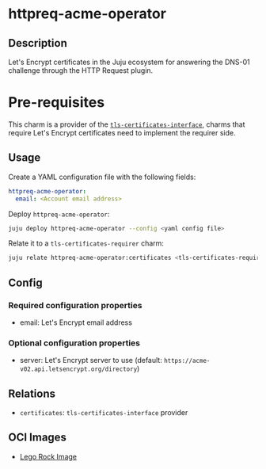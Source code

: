 # httpreq-acme-operator

## Description

Let's Encrypt certificates in the Juju ecosystem for answering the DNS-01
challenge through the HTTP Request plugin.

# Pre-requisites

This charm is a provider of the [`tls-certificates-interface`](https://github.com/canonical/tls-certificates-interface),
charms that require Let's Encrypt certificates need to implement the requirer side.

## Usage

Create a YAML configuration file with the following fields:

```yaml
httpreq-acme-operator:
  email: <Account email address>
```

Deploy `httpreq-acme-operator`:

```bash
juju deploy httpreq-acme-operator --config <yaml config file>
```

Relate it to a `tls-certificates-requirer` charm:

```bash
juju relate httpreq-acme-operator:certificates <tls-certificates-requirer>
````

## Config

### Required configuration properties

- email: Let's Encrypt email address

### Optional configuration properties

- server: Let's Encrypt server to use (default: `https://acme-v02.api.letsencrypt.org/directory`)

## Relations

- `certificates`: `tls-certificates-interface` provider

## OCI Images

-  [Lego Rock Image](https://github.com/canonical/lego-rock)

